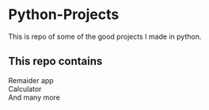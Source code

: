 # Python-Projects
This is repo of some of the  good projects I made in python.

## This repo contains
Remaider app <br>
Calculator <br>
And many more
